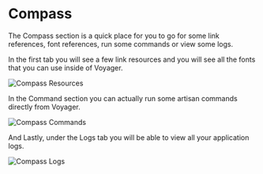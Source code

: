 # Compass

The Compass section is a quick place for you to go for some link references, font references, run some commands or view some logs.

In the first tab you will see a few link resources and you will see all the fonts that you can use inside of Voyager.

![Compass Resources](https://github.com/emptynick/voyager/tree/735a22e97d81b204cc668c421aa06e1268182ed9/docs/_images/compass-resources.png)

In the Command section you can actually run some artisan commands directly from Voyager.

![Compass Commands](https://github.com/emptynick/voyager/tree/735a22e97d81b204cc668c421aa06e1268182ed9/docs/_images/compass-commands.png)

And Lastly, under the Logs tab you will be able to view all your application logs.

![Compass Logs](https://github.com/emptynick/voyager/tree/735a22e97d81b204cc668c421aa06e1268182ed9/docs/_images/compass-logs.png)

